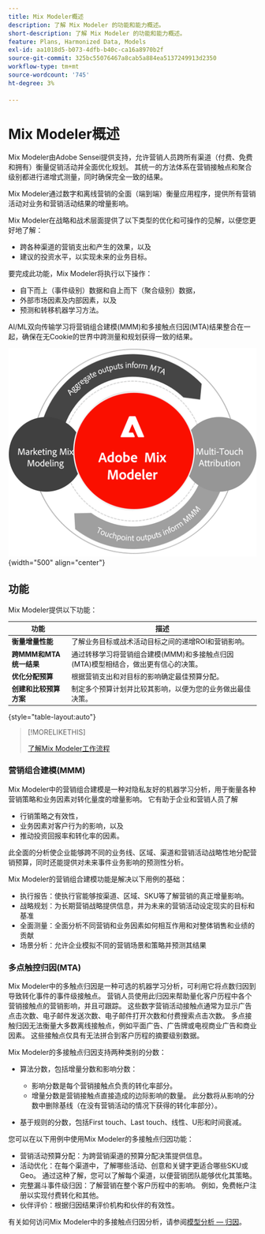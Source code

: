 ```yaml
---
title: Mix Modeler概述
description: 了解 Mix Modeler 的功能和能力概述。
short-description: 了解 Mix Modeler 的功能和能力概述。
feature: Plans, Harmonized Data, Models
exl-id: aa1018d5-b073-4dfb-b40c-ca16a8970b2f
source-git-commit: 325bc55076467a8cab5a884ea5137249913d2350
workflow-type: tm+mt
source-wordcount: '745'
ht-degree: 3%

---
```


# Mix Modeler概述

Mix Modeler由Adobe Sensei提供支持，允许营销人员跨所有渠道（付费、免费和拥有）衡量促销活动并全面优化规划。 其统一的方法体系在营销接触点和聚合级别都进行递增式测量，同时确保完全一致的结果。

Mix Modeler通过数字和离线营销的全面（端到端）衡量应用程序，提供所有营销活动对业务和营销活动结果的增量影响。

Mix Modeler在战略和战术层面提供了以下类型的优化和可操作的见解，以便您更好地了解：

* 跨各种渠道的营销支出和产生的效果，以及
* 建议的投资水平，以实现未来的业务目标。


要完成此功能，Mix Modeler将执行以下操作：

* 自下而上（事件级别）数据和自上而下（聚合级别）数据，
* 外部市场因素及内部因素，以及
* 预测和转移机器学习方法。

AI/ML双向传输学习将营销组合建模(MMM)和多接触点归因(MTA)结果整合在一起，确保在无Cookie的世界中跨测量和规划获得一致的结果。

![双向传输学习](/help/assets/birdirectional-transfer-learning.png){width="500" align="center"}


## 功能

Mix Modeler提供以下功能：

| 功能 | 描述 |
|---|---|
| **衡量增量性能** | 了解业务目标或战术活动目标之间的递增ROI和营销影响。 |
| **跨MMM和MTA统一结果** | 通过转移学习将营销组合建模(MMM)和多接触点归因(MTA)模型相结合，做出更有信心的决策。 |
| **优化分配预算** | 根据营销支出和对目标的影响确定最佳预算分配。 |
| **创建和比较预算方案** | 制定多个预算计划并比较其影响，以便为您的业务做出最佳决策。 |

{style="table-layout:auto"}

>[!MORELIKETHIS]
>
>[了解Mix Modeler工作流程](workflow.md)


### 营销组合建模(MMM)

Mix Modeler中的营销组合建模是一种对隐私友好的机器学习分析，用于衡量各种营销策略和业务因素对转化量度的增量影响。 它有助于企业和营销人员了解

* 行销策略之有效性，
* 业务因素对客户行为的影响，以及
* 推动投资回报率和转化率的因素。

此全面的分析使企业能够跨不同的业务线、区域、渠道和营销活动战略性地分配营销预算，同时还能提供对未来事件业务影响的预测性分析。

Mix Modeler的营销组合建模功能是解决以下用例的基础：

* 执行报告：使执行官能够按渠道、区域、SKU等了解营销的真正增量影响。
* 战略规划：为长期营销战略提供信息，并为未来的营销活动设定现实的目标和基准
* 全面测量：全面分析不同营销和业务因素如何相互作用和对整体销售和业绩的贡献
* 场景分析：允许企业模拟不同的营销场景和策略并预测其结果


### 多点触控归因(MTA)

Mix Modeler中的多触点归因是一种可选的机器学习分析，可利用它将点数归因到导致转化事件的事件级接触点。 营销人员使用此归因来帮助量化客户历程中各个营销接触点的营销影响，并且可跟踪。 这些数字营销活动接触点通常为显示广告点击次数、电子邮件发送次数、电子邮件打开次数和付费搜索点击次数。 多点接触归因无法衡量大多数离线接触点，例如平面广告、广告牌或电视商业广告和商业因素。 这些接触点仅具有无法拼合到客户历程的摘要级别数据。

Mix Modeler的多接触点归因支持两种类别的分数：

* 算法分数，包括增量分数和影响分数：
   * 影响分数是每个营销接触点负责的转化率部分。
   * 增量分数是营销接触点直接造成的边际影响的数量。 此分数将从影响的分数中删除基线（在没有营销活动的情况下获得的转化率部分）。

* 基于规则的分数，包括First touch、Last touch、线性、U形和时间衰减。

您可以在以下用例中使用Mix Modeler的多接触点归因功能：

* 营销活动预算分配：为跨营销渠道的预算分配决策提供信息。
* 活动优化：在每个渠道中，了解哪些活动、创意和关键字更适合哪些SKU或Geo。 通过这种了解，您可以了解每个渠道，以便营销团队能够优化其策略。
* 完整漏斗事件级归因：了解营销在整个客户历程中的影响。 例如，免费帐户注册以实现付费转化和其他。
* 伙伴评价：根据归因结果评价机构和伙伴的有效性。

有关如何访问Mix Modeler中的多接触点归因分析，请参阅[模型分析 — 归因](../models/insights.md#attribution)。


